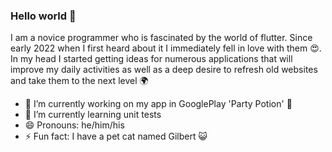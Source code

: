 ### Hello world 👋

I am a novice programmer who is fascinated by the world of flutter.
Since early 2022 when I first heard about it I immediately fell in love with them 😍.
In my head I started getting ideas for numerous applications that will improve my daily activities as well as a deep desire to refresh old websites and take them to the next level 🌍

- 🔭 I’m currently working on my app in GooglePlay 'Party Potion' 🍹
- 🌱 I’m currently learning unit tests
- 😄 Pronouns: he/him/his
- ⚡ Fun fact: I have a pet cat named Gilbert 😺
<!--
**dariuszkubica/dariuszkubica** is a ✨ _special_ ✨ repository because its `README.md` (this file) appears on your GitHub profile.

Here are some ideas to get you started:
- 👯 I’m looking to collaborate on ...
- 🤔 I’m looking for help with ...
- 💬 Ask me about ...
- 📫 How to reach me: ...
-->
